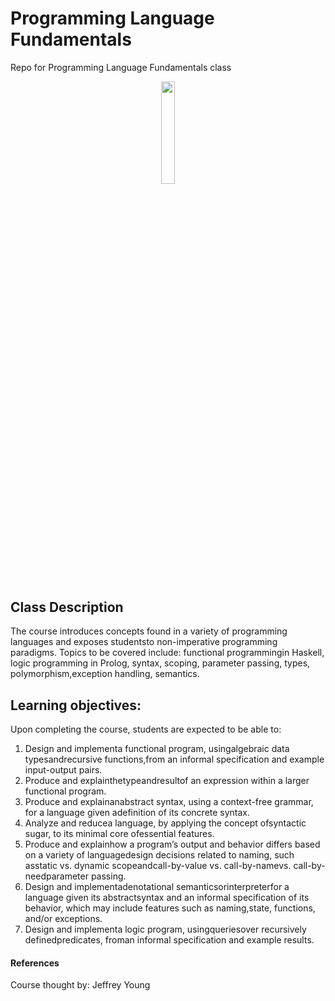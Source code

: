 # Programming Language Fundamentals
Repo for Programming Language Fundamentals class

<p align="center"><img width=20.5% src="https://upload.wikimedia.org/wikipedia/en/thumb/0/07/Oregon_State_College_of_Engineering_Logo.jpg/220px-Oregon_State_College_of_Engineering_Logo.jpg"></p>


## Class Description
The course introduces concepts found in a variety of programming languages and exposes studentsto non-imperative programming paradigms. Topics to be covered include: functional programmingin Haskell, logic programming in Prolog, syntax, scoping, parameter passing, types, polymorphism,exception handling, semantics.

## Learning objectives: 
Upon completing the course, students are expected to be able to:
 1) Design and implementa functional program, usingalgebraic data typesandrecursive functions,from an informal specification and example input-output pairs.
 2) Produce and explainthetypeandresultof an expression within a larger functional program.
 3) Produce and explainanabstract syntax, using a context-free grammar, for a language given adefinition of its concrete syntax.
 4) Analyze and reducea language, by applying the concept ofsyntactic sugar, to its minimal core ofessential features.
 5) Produce and explainhow a program’s output and behavior differs based on a variety of languagedesign decisions related to naming, such asstatic vs. dynamic scopeandcall-by-value vs. call-by-namevs. call-by-needparameter passing.
 6) Design and implementadenotational semanticsorinterpreterfor a language given its abstractsyntax and an informal specification of its behavior, which may include features such as naming,state, functions, and/or exceptions.
 7) Design and implementa logic program, usingqueriesover recursively definedpredicates, froman informal specification and example results.

#### References
Course thought by: Jeffrey Young

